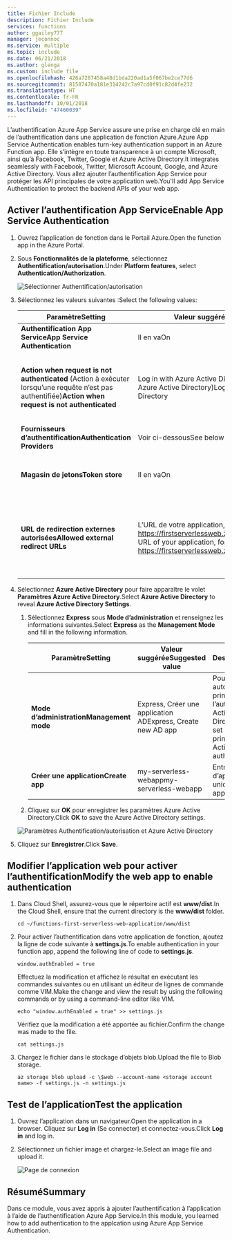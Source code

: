 ```yaml
---
title: Fichier Include
description: Fichier Include
services: functions
author: ggailey777
manager: jeconnoc
ms.service: multiple
ms.topic: include
ms.date: 06/21/2018
ms.author: glenga
ms.custom: include file
ms.openlocfilehash: 426a7287458a48d1bda220ad1a5f067be2ce77d6
ms.sourcegitcommit: 81587470a181e314242c7a97cd0f91c82d4fe232
ms.translationtype: HT
ms.contentlocale: fr-FR
ms.lasthandoff: 10/01/2018
ms.locfileid: "47460039"
---
```

<span data-ttu-id="ab92f-103">L’authentification Azure App Service assure une prise en charge clé en main de l’authentification dans une application de fonction Azure.</span><span class="sxs-lookup"><span data-stu-id="ab92f-103">Azure App Service Authentication enables turn-key authentication support in an Azure Function app.</span></span> <span data-ttu-id="ab92f-104">Elle s’intègre en toute transparence à un compte Microsoft, ainsi qu’à Facebook, Twitter, Google et Azure Active Directory.</span><span class="sxs-lookup"><span data-stu-id="ab92f-104">It integrates seamlessly with Facebook, Twitter, Microsoft Account, Google, and Azure Active Directory.</span></span> <span data-ttu-id="ab92f-105">Vous allez ajouter l’authentification App Service pour protéger les API principales de votre application web.</span><span class="sxs-lookup"><span data-stu-id="ab92f-105">You'll add App Service Authentication to protect the backend APIs of your web app.</span></span>

## <a name="enable-app-service-authentication"></a><span data-ttu-id="ab92f-106">Activer l’authentification App Service</span><span class="sxs-lookup"><span data-stu-id="ab92f-106">Enable App Service Authentication</span></span>

1. <span data-ttu-id="ab92f-107">Ouvrez l’application de fonction dans le Portail Azure.</span><span class="sxs-lookup"><span data-stu-id="ab92f-107">Open the function app in the Azure Portal.</span></span>

1. <span data-ttu-id="ab92f-108">Sous **Fonctionnalités de la plateforme**, sélectionnez **Authentification/autorisation**.</span><span class="sxs-lookup"><span data-stu-id="ab92f-108">Under **Platform features**, select **Authentication/Authorization**.</span></span>

    ![Sélectionner Authentification/autorisation](media/functions-first-serverless-web-app/6-authorization.jpg)

1. <span data-ttu-id="ab92f-110">Sélectionnez les valeurs suivantes :</span><span class="sxs-lookup"><span data-stu-id="ab92f-110">Select the following values:</span></span>
    
    | <span data-ttu-id="ab92f-111">Paramètre</span><span class="sxs-lookup"><span data-stu-id="ab92f-111">Setting</span></span>      |  <span data-ttu-id="ab92f-112">Valeur suggérée</span><span class="sxs-lookup"><span data-stu-id="ab92f-112">Suggested value</span></span>   | <span data-ttu-id="ab92f-113">Description</span><span class="sxs-lookup"><span data-stu-id="ab92f-113">Description</span></span>                                        |
    | --- | --- | ---|
    | <span data-ttu-id="ab92f-114">**Authentification App Service**</span><span class="sxs-lookup"><span data-stu-id="ab92f-114">**App Service Authentication**</span></span> | <span data-ttu-id="ab92f-115">Il en va</span><span class="sxs-lookup"><span data-stu-id="ab92f-115">On</span></span> | <span data-ttu-id="ab92f-116">Pour activer l’authentification.</span><span class="sxs-lookup"><span data-stu-id="ab92f-116">Enable authentication.</span></span> |
    | <span data-ttu-id="ab92f-117">**Action when request is not authenticated** (Action à exécuter lorsqu’une requête n’est pas authentifiée)</span><span class="sxs-lookup"><span data-stu-id="ab92f-117">**Action when request is not authenticated**</span></span> | <span data-ttu-id="ab92f-118">Log in with Azure Active Directory (Se connecter avec Azure Active Directory)</span><span class="sxs-lookup"><span data-stu-id="ab92f-118">Log in with Azure Active Directory</span></span> | <span data-ttu-id="ab92f-119">Sélectionnez une méthode d’authentification configurée (voir plus bas).</span><span class="sxs-lookup"><span data-stu-id="ab92f-119">Select a configured authentication method (below).</span></span> |
    | <span data-ttu-id="ab92f-120">**Fournisseurs d’authentification**</span><span class="sxs-lookup"><span data-stu-id="ab92f-120">**Authentication Providers**</span></span> | <span data-ttu-id="ab92f-121">Voir ci-dessous</span><span class="sxs-lookup"><span data-stu-id="ab92f-121">See below</span></span> | <span data-ttu-id="ab92f-122">Voir ci-dessous</span><span class="sxs-lookup"><span data-stu-id="ab92f-122">See below</span></span> |
    | <span data-ttu-id="ab92f-123">**Magasin de jetons**</span><span class="sxs-lookup"><span data-stu-id="ab92f-123">**Token store**</span></span> | <span data-ttu-id="ab92f-124">Il en va</span><span class="sxs-lookup"><span data-stu-id="ab92f-124">On</span></span> | <span data-ttu-id="ab92f-125">Pour autoriser App Service stocker et gérer des jetons.</span><span class="sxs-lookup"><span data-stu-id="ab92f-125">Allow App Service to store and manage tokens.</span></span> |
    | <span data-ttu-id="ab92f-126">**URL de redirection externes autorisées**</span><span class="sxs-lookup"><span data-stu-id="ab92f-126">**Allowed external redirect URLs**</span></span> | <span data-ttu-id="ab92f-127">L’URL de votre application, par exemple : https://firstserverlessweb.z4.web.core.windows.net/</span><span class="sxs-lookup"><span data-stu-id="ab92f-127">The URL of your application, for example: https://firstserverlessweb.z4.web.core.windows.net/</span></span> | <span data-ttu-id="ab92f-128">Les URL qu’App Service est autorisé à utiliser pour la redirection après authentification d’un utilisateur.</span><span class="sxs-lookup"><span data-stu-id="ab92f-128">URL(s) that App Service is allowed to redirect to after a user is authenticated.</span></span> |

1. <span data-ttu-id="ab92f-129">Sélectionnez **Azure Active Directory** pour faire apparaître le volet **Paramètres Azure Active Directory**.</span><span class="sxs-lookup"><span data-stu-id="ab92f-129">Select **Azure Active Directory** to reveal **Azure Active Directory Settings**.</span></span>

    1. <span data-ttu-id="ab92f-130">Sélectionnez **Express** sous **Mode d’administration** et renseignez les informations suivantes.</span><span class="sxs-lookup"><span data-stu-id="ab92f-130">Select **Express** as the **Management Mode** and fill in the following information.</span></span>
    
        | <span data-ttu-id="ab92f-131">Paramètre</span><span class="sxs-lookup"><span data-stu-id="ab92f-131">Setting</span></span>      |  <span data-ttu-id="ab92f-132">Valeur suggérée</span><span class="sxs-lookup"><span data-stu-id="ab92f-132">Suggested value</span></span>   | <span data-ttu-id="ab92f-133">Description</span><span class="sxs-lookup"><span data-stu-id="ab92f-133">Description</span></span>                                        |
        | --- | --- | ---|
        | <span data-ttu-id="ab92f-134">**Mode d’administration**</span><span class="sxs-lookup"><span data-stu-id="ab92f-134">**Management mode**</span></span> | <span data-ttu-id="ab92f-135">Express, Créer une application AD</span><span class="sxs-lookup"><span data-stu-id="ab92f-135">Express, Create new AD app</span></span> | <span data-ttu-id="ab92f-136">Pour configurer automatiquement un principal de service et l’authentification Azure Active Directory.</span><span class="sxs-lookup"><span data-stu-id="ab92f-136">Automatically set up a service principal and Azure Active Directory authentication.</span></span> |
        | <span data-ttu-id="ab92f-137">**Créer une application**</span><span class="sxs-lookup"><span data-stu-id="ab92f-137">**Create app**</span></span> | <span data-ttu-id="ab92f-138">my-serverless-webapp</span><span class="sxs-lookup"><span data-stu-id="ab92f-138">my-serverless-webapp</span></span> | <span data-ttu-id="ab92f-139">Entrez un nom d’application unique.</span><span class="sxs-lookup"><span data-stu-id="ab92f-139">Enter a unique application name.</span></span> |
    
    1. <span data-ttu-id="ab92f-140">Cliquez sur **OK** pour enregistrer les paramètres Azure Active Directory.</span><span class="sxs-lookup"><span data-stu-id="ab92f-140">Click **OK** to save the Azure Active Directory settings.</span></span>

    ![Paramètres Authentification/autorisation et Azure Active Directory](media/functions-first-serverless-web-app/6-create-aad.png)

1. <span data-ttu-id="ab92f-142">Cliquez sur **Enregistrer**.</span><span class="sxs-lookup"><span data-stu-id="ab92f-142">Click **Save**.</span></span>


## <a name="modify-the-web-app-to-enable-authentication"></a><span data-ttu-id="ab92f-143">Modifier l’application web pour activer l’authentification</span><span class="sxs-lookup"><span data-stu-id="ab92f-143">Modify the web app to enable authentication</span></span>

1. <span data-ttu-id="ab92f-144">Dans Cloud Shell, assurez-vous que le répertoire actif est **www/dist**.</span><span class="sxs-lookup"><span data-stu-id="ab92f-144">In the Cloud Shell, ensure that the current directory is the **www/dist** folder.</span></span>

    ```azurecli
    cd ~/functions-first-serverless-web-application/www/dist
    ```

1. <span data-ttu-id="ab92f-145">Pour activer l’authentification dans votre application de fonction, ajoutez la ligne de code suivante à **settings.js**.</span><span class="sxs-lookup"><span data-stu-id="ab92f-145">To enable authentication in your function app, append the following line of code to **settings.js**.</span></span>

    `window.authEnabled = true`

    <span data-ttu-id="ab92f-146">Effectuez la modification et affichez le résultat en exécutant les commandes suivantes ou en utilisant un éditeur de lignes de commande comme VIM.</span><span class="sxs-lookup"><span data-stu-id="ab92f-146">Make the change and view the result by using the following commands or by using a command-line editor like VIM.</span></span>

    ```azurecli
    echo "window.authEnabled = true" >> settings.js
    ```

    <span data-ttu-id="ab92f-147">Vérifiez que la modification a été apportée au fichier.</span><span class="sxs-lookup"><span data-stu-id="ab92f-147">Confirm the change was made to the file.</span></span>

    ```azurecli
    cat settings.js
    ```

1. <span data-ttu-id="ab92f-148">Chargez le fichier dans le stockage d’objets blob.</span><span class="sxs-lookup"><span data-stu-id="ab92f-148">Upload the file to Blob storage.</span></span>

    ```azurecli
    az storage blob upload -c \$web --account-name <storage account name> -f settings.js -n settings.js
    ```


## <a name="test-the-application"></a><span data-ttu-id="ab92f-149">Test de l’application</span><span class="sxs-lookup"><span data-stu-id="ab92f-149">Test the application</span></span>

1. <span data-ttu-id="ab92f-150">Ouvrez l’application dans un navigateur.</span><span class="sxs-lookup"><span data-stu-id="ab92f-150">Open the application in a browser.</span></span> <span data-ttu-id="ab92f-151">Cliquez sur **Log in** (Se connecter) et connectez-vous.</span><span class="sxs-lookup"><span data-stu-id="ab92f-151">Click **Log in** and log in.</span></span>

1. <span data-ttu-id="ab92f-152">Sélectionnez un fichier image et chargez-le.</span><span class="sxs-lookup"><span data-stu-id="ab92f-152">Select an image file and upload it.</span></span>

    ![Page de connexion](media/functions-first-serverless-web-app/6-aad-auth.png)
    

## <a name="summary"></a><span data-ttu-id="ab92f-154">Résumé</span><span class="sxs-lookup"><span data-stu-id="ab92f-154">Summary</span></span>

<span data-ttu-id="ab92f-155">Dans ce module, vous avez appris à ajouter l’authentification à l’application à l’aide de l’authentification Azure App Service.</span><span class="sxs-lookup"><span data-stu-id="ab92f-155">In this module, you learned how to add authentication to the applcation using Azure App Service Authentication.</span></span>
